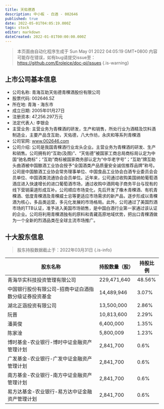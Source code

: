 ```yaml
---
title: 天佑德酒
description: 中小板 - 白酒 - 002646
published: true
date: 2022-05-01T04:05:19.000Z
tags: stock
editor: markdown
dateCreated: 2022-01-01T00:00:00.000Z
---
```


> 本页面由自动化程序生成于 Sun May 01 2022 04:05:19 GMT+0800
> 内容可能存在错误，如有bug请提交issue至：https://github.com/Eroleice/doc-pi/issues
{.is-warning}

## 上市公司基本信息
- 公司名称: 青海互助天佑德青稞酒股份有限公司
- 股票代码: 002646.SZ
- 所在地: 青海 - 海东市
- 成立日期: 2005年01月27日
- 注册资本: 47,256.297万元
- 法定代表人: 李银会
- 主营业务: 主营业务为青稞酒的研发，生产和销售，所处行业为酒精及饮料酒制造业，主要产品含互助，天佑德，八大作坊，永庆和等系列青稞酒
- 公司官网: www.002646.com
- 公司介绍: 公司是我国青稞酒行业龙头企业。主营业务为青稞酒的研发、生产和销售。公司拥有的“互助(及图)”、“天佑德”被国家工商总局商标局认定为中国“驰名商标”；“互助”商标被国家商务部认定为“中华老字号”；“互助”牌互助头曲酒被中国酿酒工业协会授予“全国酒类产品质量安全诚信推荐品牌”称号。公司是中国酿酒工业协会常务理事单位、中国食品工业协会白酒专业委员会会员单位、中国酒类流通协会会员单位。近年来，公司通过收购美国纳帕葡萄酒酒庄进入快速增长的进口葡萄酒市场，通过收购中酒网电子商务平台与现有的线下营销渠道形成互补。公司顺应市场变化，先后开发了橡木青稞酒、有机青稞酒、低度青稞酒及青稞威士忌等更适应市场需求的新产品，逐步形成以青稞酒为核心，多品类运营，多元化发展的市场格局。此外，公司通过了美国烈酒市场的TTB认证，准予进入美国市场销售，是中国白酒行业第一家通过该认证的企业。公司将利用青稞酒独有的原料和青藏高原地域优势，把出口青稞酒做为一个全新的烈酒品类在全球主流市场推广。


## 十大股东信息
> 股东持股数据截止于：2022年03月31日
{.is-info}

| 股东名称 | 持股数量（股） | 持股比例 |
| --- | --- | --- |
| 青海华实科技投资管理有限公司 | 229,471,640 | 48.56% |
| 中国银行股份有限公司-招商中证白酒指数分级证券投资基金 | 14,489,946 | 3.07% |
| 湖北正涵投资有限公司 | 13,500,000 | 2.86% |
| 阮晋 | 10,813,600 | 2.29% |
| 潘英俊 | 6,400,000 | 1.35% |
| 陈家淦 | 5,800,009 | 1.23% |
| 博时基金-农业银行-博时中证金融资产管理计划 | 2,841,700 | 0.6% |
| 广发基金-农业银行-广发中证金融资产管理计划 | 2,841,700 | 0.6% |
| 南方基金-农业银行-南方中证金融资产管理计划 | 2,841,700 | 0.6% |
| 易方达基金-农业银行-易方达中证金融资产管理计划 | 2,841,700 | 0.6% |




